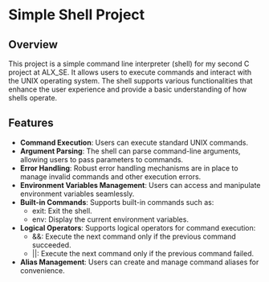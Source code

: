 # Simple Shell Project

## Overview

This project is a simple command line interpreter (shell) for my second C project at ALX_SE. It allows users to execute commands and interact with the UNIX operating system. The shell supports various functionalities that enhance the user experience and provide a basic understanding of how shells operate.

## Features

- **Command Execution**: Users can execute standard UNIX commands.
- **Argument Parsing**: The shell can parse command-line arguments, allowing users to pass parameters to commands.
- **Error Handling**: Robust error handling mechanisms are in place to manage invalid commands and other execution errors.
- **Environment Variables Management**: Users can access and manipulate environment variables seamlessly.
- **Built-in Commands**: Supports built-in commands such as:
  - exit: Exit the shell.
  - env: Display the current environment variables.
- **Logical Operators**: Supports logical operators for command execution:
  - &&: Execute the next command only if the previous command succeeded.
  - ||: Execute the next command only if the previous command failed.
- **Alias Management**: Users can create and manage command aliases for convenience.
